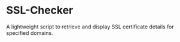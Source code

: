 # SSL-Checker
A lightweight script to retrieve and display SSL certificate details for specified domains.
